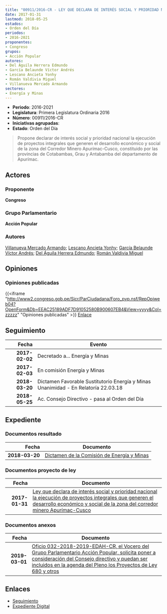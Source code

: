 ```yaml
---
title: "00911/2016-CR - LEY QUE DECLARA DE INTERÉS SOCIAL Y PRIORIDAD NACIONAL LA EJECUCIÓN DE PROYECTOS INTEGRALES QUE GENEREN EL DESARROLLO ECONÓMICO Y SOCIAL DE LA ZONA DEL CORREDOR MINERO APURÍMAC-CUSCO"
date: 2017-01-31
lastmod: 2018-05-25
estados:
- Orden del Día
periodos:
- 2016-2021
proponentes:
- Congreso
grupos:
- Acción Popular
autores:
- Del Águila Herrera Edmundo
- García Belaunde Víctor Andrés
- Lescano Ancieta Yonhy
- Román Valdivia Miguel
- Villanueva Mercado Armando
sectores:
- Energía y Minas
---
```

- **Periodo**: 2016-2021
- **Legislatura**: Primera Legislatura Ordinaria 2016
- **Número**: 00911/2016-CR
- **Iniciativas agrupadas**: 
- **Estado**: Orden del Día

> Propone declarar de interés social y prioridad nacional la ejecución de proyectos integrales que generen el desarrollo económico y social de la zona del Corredor Minero Apurímac-Cusco, constituido por las provincias de Cotabambas, Grau y Antabamba del departamento de Apurímac.


## Actores

### Proponente

**Congreso**

### Grupo Parlamentario

**Acción Popular**

### Autores

[Villanueva Mercado Armando](mailto:mailto:avillanuevam@congreso.gob.pe); [Lescano Ancieta Yonhy](mailto:mailto:ylescano@congreso.gob.pe); [García Belaunde Víctor Andrés](mailto:mailto:vgarciabelaunde@congreso.gob.pe); [Del Águila Herrera Edmundo](mailto:mailto:edelaguila@congreso.gob.pe); [Román Valdivia Miguel](mailto:mailto:mroman@congreso.gob.pe)

## Opiniones

### Opiniones publicadas

{{<iframe "http://www2.congreso.gob.pe/Sicr/ParCiudadana/Foro_pvp.nsf/RepOpiweb04?OpenForm&Db=EEAC25189ADF7D91052580B900607EB4&View=yyyy&Col=zzzzz" "Opiniones publicadas" >}}
[Enlace](http://www2.congreso.gob.pe/Sicr/ParCiudadana/Foro_pvp.nsf/RepOpiweb04?OpenForm&Db=EEAC25189ADF7D91052580B900607EB4&View=yyyy&Col=zzzzz)


## Seguimiento

| Fecha | Evento |
|------:|--------|
| **2017-02-02** | Decretado a... Energía y Minas |
| **2017-02-03** | En comisión Energía y Minas |
| **2018-03-20** | Dictamen Favorable Sustitutorio Energía y Minas Unanimidad - En Relatoría 22.03.18 |
| **2018-05-25** | Ac. Consejo Directivo - pasa al Orden del Día |

## Expediente

### Documentos resultado

| Fecha | Documento |
|------:|-----------|
| **2018-03-20** | [Dictamen de la Comisión de Energía y Minas](http://www.leyes.congreso.gob.pe/Documentos/2016_2021/Dictamenes/Proyectos_de_Ley/00911DC11MAY20180320.pdf) |

### Documentos proyecto de ley

| Fecha | Documento |
|------:|-----------|
| **2017-01-31** | [Ley que declara de interés social y prioridad nacional la ejecución de proyectos integrales que generen el desarrollo económico y social de la zona del corredor minero Apurímac-Cusco](http://www.leyes.congreso.gob.pe/Documentos/2016_2021/Proyectos_de_Ley_y_de_Resoluciones_Legislativas/PL0091120170131.pdf) |

### Documentos anexos

| Fecha | Documento |
|------:|-----------|
| **2019-03-01** | [Oficio 032-2018-2019-EDAH-CR, el Vocero del Grupo Parlamentario Acción Popular, solicita poner a consideración del Consejo directivo y puedan ser incluidos en la agenda del Pleno los Proyectos de Ley 680 y otros](http://www.leyes.congreso.gob.pe/Documentos/2016_2021/Oficios/Grupos_Parlamentarios/OFICIO-032-2018-2019-EDAH-CR.pdf) |

## Enlaces

- [Seguimiento](http://www2.congreso.gob.pe/Sicr/TraDocEstProc/CLProLey2016.nsf/f7fff46988ca05b1052578e100829cc7/d9866fb12fe38368052580b90055a9e7?OpenDocument)
- [Expediente Digital](http://www2.congreso.gob.pe/Sicr/TraDocEstProc/Expvirt_2011.nsf/visbusqptramdoc1621/00911?opendocument)

